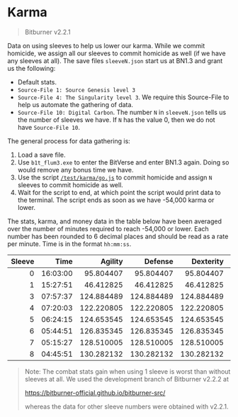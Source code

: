 # Karma

> Bitburner v2.2.1

Data on using sleeves to help us lower our karma. While we commit homicide, we
assign all our sleeves to commit homicide as well (if we have any sleeves at
all). The save files `sleeveN.json` start us at BN1.3 and grant us the
following:

<!-- prettier-ignore -->
- Default stats.
- `Source-File 1: Source Genesis level 3`
- `Source-File 4: The Singularity level 3`. We require this Source-File to help
  us automate the gathering of data.
- `Source-File 10: Digital Carbon`. The number `N` in `sleeveN.json` tells us
  the number of sleeves we have. If `N` has the value 0, then we do not have
  `Source-File 10`.

The general process for data gathering is:

1. Load a save file.
1. Use `b1t_flum3.exe` to enter the BitVerse and enter BN1.3 again. Doing so
   would remove any bonus time we have.
1. Use the script [`/test/karma/go.js`](../../src/test/karma/go.js) to commit
   homicide and assign `N` sleeves to commit homicide as well.
1. Wait for the script to end, at which point the script would print data to the
   terminal. The script ends as soon as we have -54,000 karma or lower.

The stats, karma, and money data in the table below have been averaged over the
number of minutes required to reach -54,000 or lower. Each number has been
rounded to 6 decimal places and should be read as a rate per minute. Time is in
the format `hh:mm:ss`.

| Sleeve |     Time |    Agility |    Defense |  Dexterity |       Karma |          Money |   Strength |
| -----: | -------: | ---------: | ---------: | ---------: | ----------: | -------------: | ---------: |
|      0 | 16:03:00 |  95.804407 |  95.804407 |  95.804407 |  -56.135395 | 1052666.943867 |  95.804407 |
|      1 | 15:27:51 |  46.412825 |  46.412825 |  46.412825 |  -58.253236 | 1041027.184466 |  46.412825 |
|      3 | 07:57:37 | 124.884489 | 124.884489 | 124.884489 | -113.223899 | 1531136.303679 | 124.884489 |
|      4 | 07:20:03 | 122.220805 | 122.220805 | 122.220805 | -122.730000 | 1479217.801807 | 122.220805 |
|      5 | 06:24:15 | 124.653545 | 124.653545 | 124.653545 | -140.648438 | 1519683.268945 | 124.653545 |
|      6 | 05:44:51 | 126.835345 | 126.835345 | 126.835345 | -157.009448 | 1551132.338154 | 126.835345 |
|      7 | 05:15:27 | 128.510005 | 128.510005 | 128.510005 | -171.428571 | 1569389.902714 | 128.510005 |
|      8 | 04:45:51 | 130.282132 | 130.282132 | 130.282132 | -189.507368 | 1599437.493790 | 130.282132 |

> Note: The combat stats gain when using 1 sleeve is worst than without sleeves
> at all. We used the development branch of Bitburner v2.2.2 at
>
> https://bitburner-official.github.io/bitburner-src/
>
> whereas the data for other sleeve numbers were obtained with v2.2.1.
